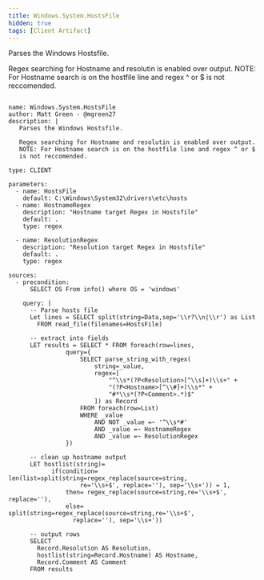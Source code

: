 ```yaml
---
title: Windows.System.HostsFile
hidden: true
tags: [Client Artifact]
---
```


Parses the Windows Hostsfile.

Regex searching for Hostname and resolutin is enabled over output.
NOTE: For Hostname search is on the hostfile line and regex ^ or $
is not reccomended.


<pre><code class="language-yaml">
name: Windows.System.HostsFile
author: Matt Green - @mgreen27
description: |
   Parses the Windows Hostsfile.

   Regex searching for Hostname and resolutin is enabled over output.
   NOTE: For Hostname search is on the hostfile line and regex ^ or $
   is not reccomended.

type: CLIENT

parameters:
  - name: HostsFile
    default: C:\Windows\System32\drivers\etc\hosts
  - name: HostnameRegex
    description: &quot;Hostname target Regex in Hostsfile&quot;
    default: .
    type: regex

  - name: ResolutionRegex
    description: &quot;Resolution target Regex in Hostsfile&quot;
    default: .
    type: regex

sources:
  - precondition:
      SELECT OS From info() where OS = &#x27;windows&#x27;

    query: |
      -- Parse hosts file
      Let lines = SELECT split(string=Data,sep=&#x27;\\r?\\n|\\r&#x27;) as List
        FROM read_file(filenames=HostsFile)

      -- extract into fields
      LET results = SELECT * FROM foreach(row=lines,
                query={
                    SELECT parse_string_with_regex(
                        string=_value,
                        regex=[
                            &quot;^\\s*(?P&lt;Resolution&gt;[^\\s]+)\\s+&quot; +
                            &quot;(?P&lt;Hostname&gt;[^\\#]+)\\s*&quot; +
                            &quot;#*\\s*(?P&lt;Comment&gt;.*)$&quot;
                        ]) as Record
                    FROM foreach(row=List)
                    WHERE _value
                        AND NOT _value =~ &#x27;^\\s*#&#x27;
                        AND _value =~ HostnameRegex
                        AND _value =~ ResolutionRegex
                })

      -- clean up hostname output
      LET hostlist(string)=
            if(condition= len(list=split(string=regex_replace(source=string,
                    re=&#x27;\\s+$&#x27;, replace=&#x27;&#x27;), sep=&#x27;\\s+&#x27;)) = 1,
                then= regex_replace(source=string,re=&#x27;\\s+$&#x27;, replace=&#x27;&#x27;),
                else= split(string=regex_replace(source=string,re=&#x27;\\s+$&#x27;,
                  replace=&#x27;&#x27;), sep=&#x27;\\s+&#x27;))

      -- output rows
      SELECT
        Record.Resolution AS Resolution,
        hostlist(string=Record.Hostname) AS Hostname,
        Record.Comment AS Comment
      FROM results

</code></pre>


